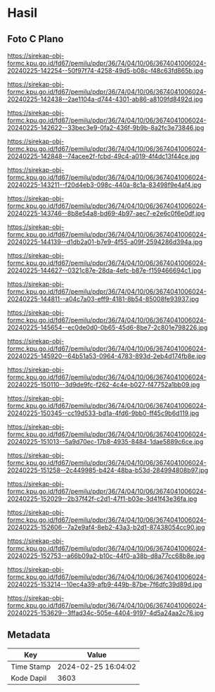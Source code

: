 # Hasil

## Foto C Plano

https://sirekap-obj-formc.kpu.go.id/fd67/pemilu/pdpr/36/74/04/10/06/3674041006024-20240225-142254--50f97f74-4258-49d5-b08c-f48c63fd865b.jpg

https://sirekap-obj-formc.kpu.go.id/fd67/pemilu/pdpr/36/74/04/10/06/3674041006024-20240225-142438--2ae1104a-d744-4301-ab86-a8109fd8492d.jpg

https://sirekap-obj-formc.kpu.go.id/fd67/pemilu/pdpr/36/74/04/10/06/3674041006024-20240225-142622--33bec3e9-0fa2-436f-9b9b-8a2fc3e73846.jpg

https://sirekap-obj-formc.kpu.go.id/fd67/pemilu/pdpr/36/74/04/10/06/3674041006024-20240225-142848--74acee2f-fcbd-49c4-a019-4f4dc13f44ce.jpg

https://sirekap-obj-formc.kpu.go.id/fd67/pemilu/pdpr/36/74/04/10/06/3674041006024-20240225-143211--f20d4eb3-098c-440a-8c1a-83498f9e4af4.jpg

https://sirekap-obj-formc.kpu.go.id/fd67/pemilu/pdpr/36/74/04/10/06/3674041006024-20240225-143746--8b8e54a8-bd69-4b97-aec7-e2e6c0f6e0df.jpg

https://sirekap-obj-formc.kpu.go.id/fd67/pemilu/pdpr/36/74/04/10/06/3674041006024-20240225-144139--d1db2a01-b7e9-4f55-a09f-2594286d394a.jpg

https://sirekap-obj-formc.kpu.go.id/fd67/pemilu/pdpr/36/74/04/10/06/3674041006024-20240225-144627--0321c87e-28da-4efc-b87e-f159466694c1.jpg

https://sirekap-obj-formc.kpu.go.id/fd67/pemilu/pdpr/36/74/04/10/06/3674041006024-20240225-144811--a04c7a03-eff9-4181-8b54-85008fe93937.jpg

https://sirekap-obj-formc.kpu.go.id/fd67/pemilu/pdpr/36/74/04/10/06/3674041006024-20240225-145654--ec0de0d0-0b65-45d6-8be7-2c801e798226.jpg

https://sirekap-obj-formc.kpu.go.id/fd67/pemilu/pdpr/36/74/04/10/06/3674041006024-20240225-145920--64b51a53-0964-4783-893d-2eb4d174fb8e.jpg

https://sirekap-obj-formc.kpu.go.id/fd67/pemilu/pdpr/36/74/04/10/06/3674041006024-20240225-150110--3d9de9fc-f262-4c4e-b027-f47752a1bb09.jpg

https://sirekap-obj-formc.kpu.go.id/fd67/pemilu/pdpr/36/74/04/10/06/3674041006024-20240225-150345--cc19d533-bd1a-4fd6-9bb0-ff45c9b6d119.jpg

https://sirekap-obj-formc.kpu.go.id/fd67/pemilu/pdpr/36/74/04/10/06/3674041006024-20240225-151013--5a9d70ec-17b8-4935-8484-1dae5889c6ce.jpg

https://sirekap-obj-formc.kpu.go.id/fd67/pemilu/pdpr/36/74/04/10/06/3674041006024-20240225-151258--2c449985-b424-48ba-b53d-284994808b97.jpg

https://sirekap-obj-formc.kpu.go.id/fd67/pemilu/pdpr/36/74/04/10/06/3674041006024-20240225-152029--2b37f42f-c2d1-47f1-b03e-3d41f43e36fa.jpg

https://sirekap-obj-formc.kpu.go.id/fd67/pemilu/pdpr/36/74/04/10/06/3674041006024-20240225-152606--7a2e9af4-8eb2-43a3-b2d1-87438054cc90.jpg

https://sirekap-obj-formc.kpu.go.id/fd67/pemilu/pdpr/36/74/04/10/06/3674041006024-20240225-152753--a66b09a2-b10c-44f0-a38b-d8a77cc68b8e.jpg

https://sirekap-obj-formc.kpu.go.id/fd67/pemilu/pdpr/36/74/04/10/06/3674041006024-20240225-153214--10ec4a39-afb9-449b-87be-7f6dfc39d89d.jpg

https://sirekap-obj-formc.kpu.go.id/fd67/pemilu/pdpr/36/74/04/10/06/3674041006024-20240225-153629--3ffad34c-505e-4404-9197-4d5a24aa2c76.jpg


## Metadata

| Key        | Value               |
| ---------- | ------------------- |
| Time Stamp | 2024-02-25 16:04:02 |
| Kode Dapil | 3603                |



